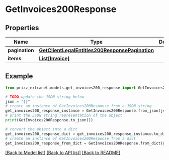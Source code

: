 # GetInvoices200Response


## Properties

Name | Type | Description | Notes
------------ | ------------- | ------------- | -------------
**pagination** | [**GetClientLegalEntities200ResponsePagination**](GetClientLegalEntities200ResponsePagination.md) |  | [optional] 
**items** | [**List[Invoice]**](Invoice.md) |  | [optional] 

## Example

```python
from prizz_extranet.models.get_invoices200_response import GetInvoices200Response

# TODO update the JSON string below
json = "{}"
# create an instance of GetInvoices200Response from a JSON string
get_invoices200_response_instance = GetInvoices200Response.from_json(json)
# print the JSON string representation of the object
print(GetInvoices200Response.to_json())

# convert the object into a dict
get_invoices200_response_dict = get_invoices200_response_instance.to_dict()
# create an instance of GetInvoices200Response from a dict
get_invoices200_response_from_dict = GetInvoices200Response.from_dict(get_invoices200_response_dict)
```
[[Back to Model list]](../README.md#documentation-for-models) [[Back to API list]](../README.md#documentation-for-api-endpoints) [[Back to README]](../README.md)


